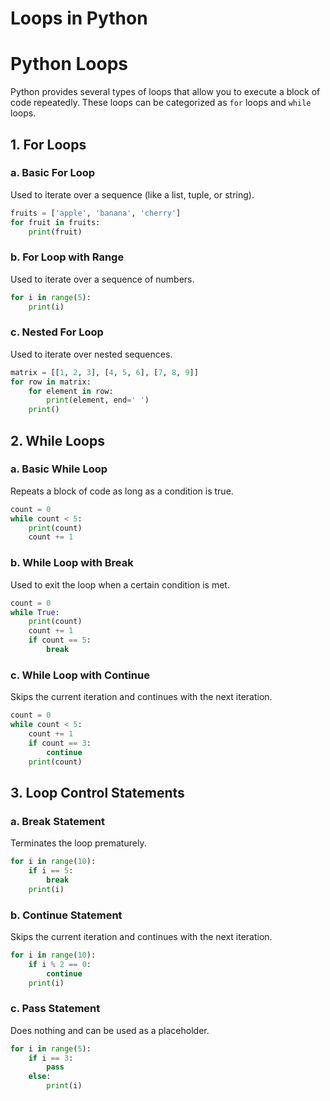 
Loops in Python
===============

# Python Loops


Python provides several types of loops that allow you to execute a block of code repeatedly. These loops can be categorized as `for` loops and `while` loops.
## 1. For Loops

### a. Basic For Loop


Used to iterate over a sequence (like a list, tuple, or string).  
```python  
fruits = ['apple', 'banana', 'cherry']  
for fruit in fruits:  
    print(fruit)  
```
### b. For Loop with Range


Used to iterate over a sequence of numbers.  
```python  
for i in range(5):  
    print(i)  
```
### c. Nested For Loop


Used to iterate over nested sequences.  
```python  
matrix = [[1, 2, 3], [4, 5, 6], [7, 8, 9]]  
for row in matrix:  
    for element in row:  
        print(element, end=' ')  
    print()  
```
## 2. While Loops

### a. Basic While Loop


Repeats a block of code as long as a condition is true.  
```python  
count = 0  
while count < 5:  
    print(count)  
    count += 1  
```
### b. While Loop with Break


Used to exit the loop when a certain condition is met.  
```python  
count = 0  
while True:  
    print(count)  
    count += 1  
    if count == 5:  
        break  
```
### c. While Loop with Continue


Skips the current iteration and continues with the next iteration.  
```python  
count = 0  
while count < 5:  
    count += 1  
    if count == 3:  
        continue  
    print(count)  
```
## 3. Loop Control Statements

### a. Break Statement


Terminates the loop prematurely.  
```python  
for i in range(10):  
    if i == 5:  
        break  
    print(i)  
```
### b. Continue Statement


Skips the current iteration and continues with the next iteration.  
```python  
for i in range(10):  
    if i % 2 == 0:  
        continue  
    print(i)  
```
### c. Pass Statement


Does nothing and can be used as a placeholder.  
```python  
for i in range(5):  
    if i == 3:  
        pass  
    else:  
        print(i)  
```
